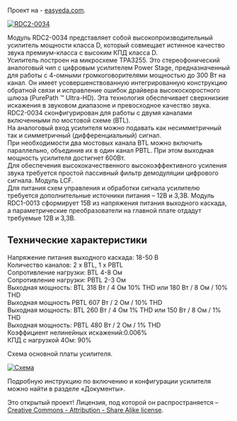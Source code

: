 <p>Проект на - <a href="https://easyeda.com/Dmitry-Chernikov/Class-D-Audio-Amplifier-on-TPA3255-Chip" class="link">easyeda.com</a>.</p>

<p><a href="https://static.chipdip.ru/lib/893/DOC003893644.jpg" class="galery"><img src="https://static.chipdip.ru/lib/893/DOC003893644.jpg" alt="RDC2-0034"></a></p>

<p>Модуль RDC2-0034 представляет собой высокопроизводительный усилитель мощности класса D, который совмещает истинное качество звука премиум-класса с высоким КПД класса D.<br>Усилитель построен на микросхеме TPA3255. Это стереофонический аналоговый чип с цифровым усилителем Power Stage, предназначенный для работы с 4-омными громкоговорителями мощностью до 300 Вт на канал. Он имеет усовершенствованную интегрированную конструкцию обратной связи и исправление ошибок драйвера высокоскоростного шлюза (PurePath ™ Ultra-HD). Эта технология обеспечивает сверхнизкие искажения в звуковом диапазоне и превосходное качество звука.<br>RDC2-0034 сконфигурирован для работы с двумя каналами включенными по мостовой схеме (BTL).<br/>
 На аналоговый вход усилителя можно подавать как несимметричный так и симметричный (дифференциальный) сигнал.<br/>
 При необходимости два мостовых канала BTL можно включить параллельно, объединив их в один канал PBTL. При этом выходная мощность усилителя достигнет 600Вт.<br>Для обеспечения высококачественного высокоэффективного усиления звука требуется простой пассивный фильтр демодуляции цифрового сигнала. Модуль LCF.<br>Для питания схем управления и обработки сигнала усилителю требуется дополнительные источники питания – 12В и 3,3В. Модуль RDC1-0013 сформирует 15В из напряжения питания выходного каскада, а параметрические преобразователи на главной плате отдадут требуемые 12В и 3,3В.</p>
<h2>Технические характеристики</h2>
<p>Напряжение питания выходного каскада: 18-50 В<br>Количество каналов: 2 x BTL, 1 x PBTL<br>Сопротивление нагрузки: BTL 4-8 Ом<br>Сопротивление нагрузки: PBTL 2-3 Ом<br>Выходная мощность: BTL 318 Вт / 4 Ом 10% THD или 180 Вт / 8 Ом / 10% THD<br>Выходная мощность PBTL 607 Вт / 2 Ом / 10% THD<br>Выходная мощность: BTL 260 Вт / 4 Ом 1% THD или 150 Вт / 8 Ом / 1% THD<br>Выходная мощность: PBTL 480 Вт / 2 Ом / 1% THD<br>Коэффициент нелинейных искажений:0.006%<br>КПД с нагрузкой 4Ом: 90%</p>
<p>Схема основной платы усилителя.</p>
<p><a href="https://static.chipdip.ru/kits/9000491544/RDC2-0034_sch.png" class="galery"><img src="https://static.chipdip.ru/kits/9000491544/RDC2-0034_sch_800.png" alt="Схема"></a></p>
<p>Подробную инструкцию по включению и конфигурации усилителя можно найти в разделе «Документы».</p>
<p>Это открытый проект! Лицензия, под которой он распространяется – <a href="https://creativecommons.org/licenses/by-sa/3.0/" class="link">Creative Commons - Attribution - Share Alike license</a>.</p>
